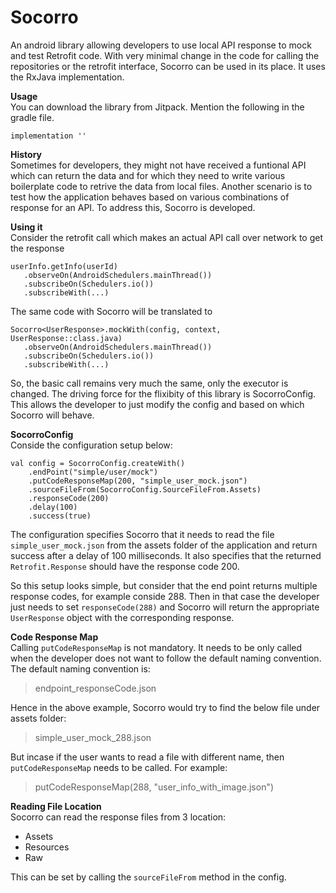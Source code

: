 # Socorro  
An android library allowing developers to use local API response to mock and test Retrofit code. With very minimal change in the code for calling the repositories or the retrofit interface, Socorro can be used in its place. It uses the RxJava implementation.
  
**Usage**  
You can download the library from Jitpack. Mention the following in the gradle file.  
```  
implementation ''  
```  

**History**  
Sometimes for developers, they might not have received a funtional API which can return the data and for which they need to write various boilerplate code to retrive the data from local files. Another scenario is to test how the application behaves based on various combinations of response for an API. To address this, Socorro is developed.  

**Using it**  
Consider the retrofit call which makes an actual API call over network to get the response  
```  
userInfo.getInfo(userId)  
   .observeOn(AndroidSchedulers.mainThread())  
   .subscribeOn(Schedulers.io())  
   .subscribeWith(...)
```  

The same code with Socorro will be translated to  
```  
Socorro<UserResponse>.mockWith(config, context, UserResponse::class.java)  
   .observeOn(AndroidSchedulers.mainThread())  
   .subscribeOn(Schedulers.io())  
   .subscribeWith(...)
```  

So, the basic call remains very much the same, only the executor is changed. The driving force for the flixibity of this library is SocorroConfig. This allows the developer to just modify the config and based on which Socorro will behave.  
  
**SocorroConfig**  
Conside the configuration setup below:  
```  
val config = SocorroConfig.createWith()
    .endPoint("simple/user/mock")
    .putCodeResponseMap(200, "simple_user_mock.json")
    .sourceFileFrom(SocorroConfig.SourceFileFrom.Assets)
    .responseCode(200)
    .delay(100)
    .success(true)
```  
The configuration specifies Socorro that it needs to read the file `simple_user_mock.json` from the assets folder of the application and return success after a delay of 100 milliseconds. It also specifies that the returned `Retrofit.Response` should have the response code 200.  

So this setup looks simple, but consider that the end point returns multiple response codes, for example conside 288. Then in that case the developer just needs to set `responseCode(288)` and Socorro will return the appropriate `UserResponse` object with the corresponding response.  

**Code Response Map**  
Calling `putCodeResponseMap` is not mandatory. It needs to be only called when the developer does not want to follow the default naming convention. The default naming convention is:  
> endpoint_responseCode.json  

Hence in the above example, Socorro would try to find the below file under assets folder:  
> simple_user_mock_288.json  

But incase if the user wants to read a file with different name, then `putCodeResponseMap` needs to be called. For example:  
> putCodeResponseMap(288, "user_info_with_image.json")  

**Reading File Location**  
Socorro can read the response files from 3 location:
* Assets  
* Resources  
* Raw  

This can be set by calling the `sourceFileFrom` method in the config.
